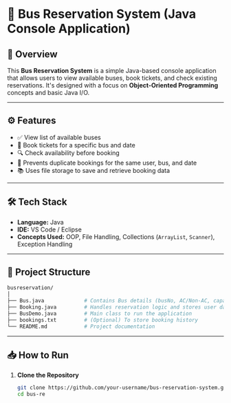 # 🚌 Bus Reservation System (Java Console Application)

## 📌 Overview

This **Bus Reservation System** is a simple Java-based console application that allows users to view available buses, book tickets, and check existing reservations. It's designed with a focus on **Object-Oriented Programming** concepts and basic Java I/O.

---

## ⚙️ Features

- ✅ View list of available buses  
- 🧾 Book tickets for a specific bus and date  
- 🔍 Check availability before booking  
- 📅 Prevents duplicate bookings for the same user, bus, and date  
- 📚 Uses file storage to save and retrieve booking data  

---

## 🛠️ Tech Stack

- **Language:** Java  
- **IDE:** VS Code / Eclipse  
- **Concepts Used:** OOP, File Handling, Collections (`ArrayList`, `Scanner`), Exception Handling

---

## 🧱 Project Structure

```bash
busreservation/
│
├── Bus.java             # Contains Bus details (busNo, AC/Non-AC, capacity)
├── Booking.java         # Handles reservation logic and stores user data
├── BusDemo.java         # Main class to run the application
├── bookings.txt         # (Optional) To store booking history
└── README.md            # Project documentation
```

---

## 📥 How to Run

1. **Clone the Repository**
   ```bash
   git clone https://github.com/your-username/bus-reservation-system.git
   cd bus-re

